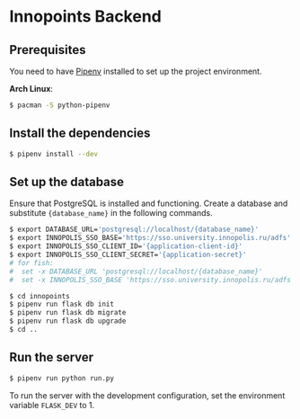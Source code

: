 # Innopoints Backend

## Prerequisites

You need to have [Pipenv](https://github.com/pypa/pipenv) installed to set up the project environment.

**Arch Linux**:
```bash
$ pacman -S python-pipenv
```

## Install the dependencies

```bash
$ pipenv install --dev
```

## Set up the database
Ensure that PostgreSQL is installed and functioning. Create a database and substitute `{database_name}` in the following commands.

```bash
$ export DATABASE_URL='postgresql://localhost/{database_name}'
$ export INNOPOLIS_SSO_BASE='https://sso.university.innopolis.ru/adfs'
$ export INNOPOLIS_SSO_CLIENT_ID='{application-client-id}'
$ export INNOPOLIS_SSO_CLIENT_SECRET='{application-secret}'
# for fish:
#  set -x DATABASE_URL 'postgresql://localhost/{database_name}'
#  set -x INNOPOLIS_SSO_BASE 'https://sso.university.innopolis.ru/adfs'

$ cd innopoints
$ pipenv run flask db init
$ pipenv run flask db migrate
$ pipenv run flask db upgrade
$ cd ..
```

## Run the server

```bash
$ pipenv run python run.py
```

To run the server with the development configuration, set the environment variable `FLASK_DEV` to 1.

